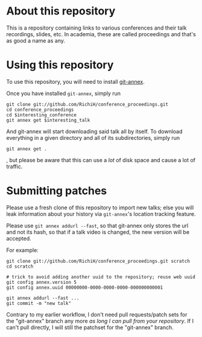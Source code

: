 About this repository
=

This is a repository containing links to various conferences and their talk recordings, slides, etc. In academia, these are called proceedings and that's as good a name as any.


Using this repository
=

To use this repository, you will need to install [git-annex](http://git-annex.branchable.com/).

Once you have installed `git-annex`, simply run

    git clone git://github.com/RichiH/conference_proceedings.git
    cd conference_proceedings
    cd $interesting_conference
    git annex get $interesting_talk

And git-annex will start downloading said talk all by itself.
To download everything in a given directory and all of its subdirectories, simply run

    git annex get .

, but please be aware that this can use a *lot* of disk space and cause a lot of traffic.


Submitting patches
=

Please use a fresh clone of this repository to import new talks; else you
will leak information about your history via `git-annex`'s location
tracking feature.

Please use `git annex addurl --fast`, so that git-annex only stores the url
and not its hash, so that if a talk video is changed, the new version
will be accepted.

For example:

    git clone git://github.com/RichiH/conference_proceedings.git scratch
    cd scratch

    # trick to avoid adding another uuid to the repository; reuse web uuid
    git config annex.version 5
    git config annex.uuid 00000000-0000-0000-0000-000000000001

    git annex addurl --fast ...
    git commit -m "new talk"

Contrary to my earlier workflow, I don't need pull requests/patch sets for the "git-annex" branch any more _as long I can pull from your repository_.
If I can't pull directly, I will still the patchset for the "git-annex" branch.

